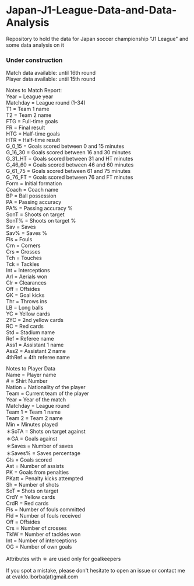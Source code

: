 # Japan-J1-League-Data-and-Data-Analysis
Repository to hold the data for Japan soccer championship "J1 League" and some data analysis on it

### Under construction ###
Match data available: until 16th round  
Player data available: until 15th round  

Notes to Match Report:  
Year     = League year  
Matchday = League round (1-34)  
T1       = Team 1 name  
T2       = Team 2 name  
FTG      = Full-time goals  
FR       = Final result  
HTG      = Half-time goals  
HTR      = Half-time result  
G_0_15   = Goals scored between 0 and 15 minutes  
G_16_30  = Goals scored between 16 and 30 minutes  
G_31_HT  = Goals scored between 31 and HT minutes  
G_46_60  = Goals scored between 46 and 60 minutes  
G_61_75  = Goals scored between 61 and 75 minutes  
G_76_FT  = Goals scored between 76 and FT minutes  
Form     = Initial formation  
Coach    = Coach name  
BP       = Ball possession  
PA       = Passing accuracy  
PA%      = Passing accuracy %  
SonT     = Shoots on target  
SonT%    = Shoots on target %  
Sav      = Saves  
Sav%     = Saves %  
Fls      = Fouls  
Crn      = Corners  
Crs      = Crosses  
Tch      = Touches  
Tck      = Tackles  
Int      = Interceptions  
Arl      = Aerials won  
Clr      = Clearances  
Off      = Offsides  
GK       = Goal kicks  
Thr      = Throws ins  
LB       = Long balls  
YC       = Yellow cards  
2YC      = 2nd yellow cards  
RC       = Red cards  
Std      = Stadium name  
Ref      = Referee name  
Ass1     = Assistant 1 name  
Ass2     = Assistant 2 name  
4thRef   = 4th referee name  

Notes to Player Data  
Name     = Player name  
\#       = Shirt Number  
Nation   = Nationality of the player  
Team     = Current team of the player  
Year     = Year of the match  
Matchday = League round  
Team 1   = Team 1 name  
Team 2   = Team 2 name  
Min      = Minutes played  
＊SoTA   = Shots on target against  
＊GA     = Goals against  
＊Saves  = Number of saves  
＊Saves% = Saves percentage  
Gls      = Goals scored  
Ast      = Number of assists  
PK       = Goals from penalties  
PKatt    = Penalty kicks attempted  
Sh       = Number of shots  
SoT      = Shots on target  
CrdY     = Yellow cards  
CrdR     = Red cards  
Fls      = Number of fouls committed  
Fld      = Number of fouls received  
Off      = Offsides  
Crs      = Number of crosses  
TklW     = Number of tackles won  
Int      = Number of interceptions  
OG       = Number of own goals  

Attributes with ＊ are used only for goalkeepers

If you spot a mistake, please don't hesitate to open an issue or contact me at evaldo.lborba(at)gmail.com